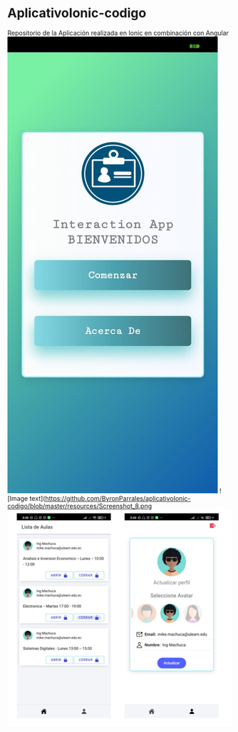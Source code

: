 # AplicativoIonic-codigo
Repositorio de la Aplicación realizada en Ionic en combinación con Angular
![Image text](https://github.com/ByronParrales/aplicativoIonic-codigo/blob/master/resources/1.jpg)
![Image text](https://github.com/ByronParrales/aplicativoIonic-codigo/blob/master/resources/Screenshot_8.png
![Image text](https://github.com/ByronParrales/aplicativoIonic-codigo/blob/master/resources/Screenshot_7.png)

